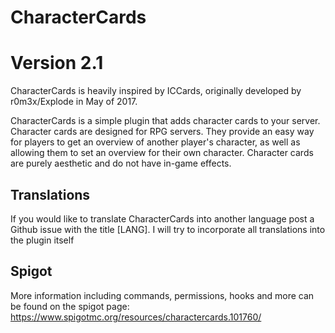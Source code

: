 # CharacterCards
# Version 2.1

CharacterCards is heavily inspired by ICCards, originally developed by r0m3x/Explode in May of 2017.

CharacterCards is a simple plugin that adds character cards to your server. 
Character cards are designed for RPG servers. They provide an easy way for players to get an overview of another player's character,
as well as allowing them to set an overview for their own character. Character cards are purely aesthetic and do not have in-game effects.

## Translations

If you would like to translate CharacterCards into another language post a Github issue with the title [LANG]. I will try to incorporate all translations into the plugin itself

## Spigot

More information including commands, permissions, hooks and more can be found on the spigot page: https://www.spigotmc.org/resources/charactercards.101760/
